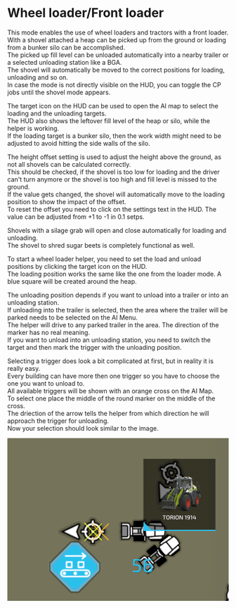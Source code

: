 # Wheel loader/Front loader
  
This mode enables the use of wheel loaders and tractors with a front loader.   
With a shovel attached a heap can be picked up from the ground or loading from a bunker silo can be accomplished.  
The picked up fill level can be unloaded automatically into a nearby trailer or a selected unloading station like a BGA.  
The shovel will automatically be moved to the correct positions for loading, unloading and so on.  
In case the mode is not directly visible on the HUD, you can toggle the CP jobs until the shovel mode appears.  
  
The target icon on the HUD can be used to open the AI map to select the loading and the unloading targets.  
The HUD also shows the leftover fill level of the heap or silo, while the helper is working.  
If the loading target is a bunker silo, then the work width might need to be adjusted to avoid hitting the side walls of the silo.  
  
The height offset setting is used to adjust the height above the ground, as not all shovels can be calculated correctly.   
This should be checked, if the shovel is too low for loading and the driver can't turn anymore or the shovel is too high and fill level is missed to the ground.  
If the value gets changed, the shovel will automatically move to the loading position to show the impact of the offset.  
To reset the offset you need to click on the settings text in the HUD. The value can be adjusted from +1 to -1 in 0.1 setps.  
  
Shovels with a silage grab will open and close automatically for loading and unloading.  
The shovel to shred sugar beets is completely functional as well.  

  
To start a wheel loader helper, you need to set the load and unload positions by clicking the target icon on the HUD.  
The loading position works the same like the one from the loader mode. A blue square will be created around the heap.  
  
The unloading position depends if you want to unload into a trailer or into an unloading station.  
If unloading into the trailer is selected, then the area where the trailer will be parked needs to be selected on the AI Menu.  
The helper will drive to any parked trailer in the area. The direction of the marker has no real meaning.  
If you want to unload into an unloading station, you need to switch the target and then mark the trigger with the unloading position.  

  
Selecting a trigger does look a bit complicated at first, but in reality it is really easy.  
Every building can have more then one trigger so you have to choose the one you want to unload to.  
All available triggers will be shown with an orange cross on the AI Map.  
To select one place the middle of the round marker on the middle of the cross.  
The driection of the arrow tells the helper from which direction he will approach the trigger for unloading.  
Now your selection should look similar to the image.  

![Image](../assets/images/shovelloadertrigger_0_0_830_610.png)
